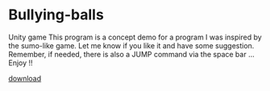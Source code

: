 # Bullying-balls
Unity game
This program is a concept demo for a program I was inspired by the sumo-like game. 
Let me know if you like it and have some suggestion. 
Remember, if needed,  there is also a JUMP command via the space bar ... Enjoy !!

[download](https://user-images.githubusercontent.com/5485760/197840032-b4053311-82c3-4065-b3ec-09005dd243cb.png)
